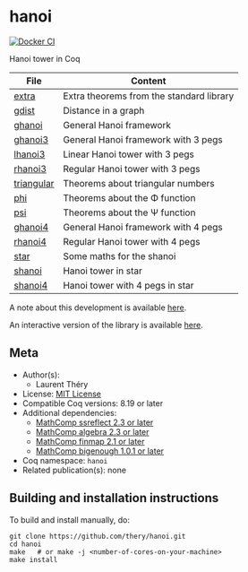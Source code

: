 <!---
This file was generated from `meta.yml`, please do not edit manually.
Follow the instructions on https://github.com/coq-community/templates to regenerate.
--->
# hanoi

[![Docker CI][docker-action-shield]][docker-action-link]

[docker-action-shield]: https://github.com/thery/hanoi/actions/workflows/docker-action.yml/badge.svg?branch=master
[docker-action-link]: https://github.com/thery/hanoi/actions/workflows/docker-action.yml




Hanoi tower in Coq


| File                              |  Content                                 | 
| --------------------------------- | -----------------------------------------| 
| [extra](./extra.v)                | Extra theorems from the standard library |
| [gdist](./gdist.v)                | Distance in a graph                      |
| [ghanoi](./ghanoi.v)              | General Hanoi framework                  |
| [ghanoi3](./ghanoi3.v)            | General Hanoi framework with 3 pegs      |
| [lhanoi3](./lhanoi3.v)            | Linear Hanoi tower with 3 pegs           |
| [rhanoi3](./rhanoi3.v)            | Regular Hanoi tower with 3 pegs          |
| [triangular](./triangular.v)      | Theorems about triangular numbers        |
| [phi](./phi.v)                    | Theorems about the Φ function            |
| [psi](./psi.v)                    | Theorems about the Ψ function            |
| [ghanoi4](./ghanoi4.v)            | General Hanoi framework with 4 pegs      |
| [rhanoi4](./rhanoi4.v)            | Regular Hanoi tower with 4 pegs          |
| [star](./star.v)                  | Some maths for the shanoi                |
| [shanoi](./shanoi.v)              | Hanoi tower in star                      |
| [shanoi4](./shanoi4.v)            | Hanoi tower with 4 pegs in star          |

A note about this development is available 
[here](https://hal.inria.fr/hal-02903548).

An interactive version of the library is available 
[here](https://thery.github.io/hanoi/index.html).

## Meta

- Author(s):
  - Laurent Théry
- License: [MIT License](LICENSE)
- Compatible Coq versions: 8.19 or later
- Additional dependencies:
  - [MathComp ssreflect 2.3 or later](https://math-comp.github.io)
  - [MathComp algebra 2.3 or later](https://math-comp.github.io)
  - [MathComp finmap 2.1 or later](https://github.com/math-comp/finmap)
  - [MathComp bigenough 1.0.1 or later](https://github.com/math-comp/finmap)
- Coq namespace: `hanoi`
- Related publication(s): none

## Building and installation instructions

To build and install manually, do:

``` shell
git clone https://github.com/thery/hanoi.git
cd hanoi
make   # or make -j <number-of-cores-on-your-machine> 
make install
```



